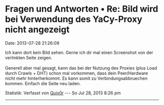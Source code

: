 Fragen und Antworten • Re: Bild wird bei Verwendung des YaCy-Proxy nicht angezeigt
==================================================================================

Date: 2013-07-28 21:26:09

Ich kann dort kein Bild sehen. Gerne ich dir mal einen Screenshot von
der verlinkten Seite zeigen.\
\
Generell aber mal gesagt, kann das bei der Nutzung des Proxies (plus
Load durch Crawls + DHT) schon mal vorkommen, dass dein Peer/Hardware
nicht mehr hinterherkommt. Es kann somit zu Verbindungsabbruechen
kommen. Einfach die Seite neu laden.

Statistik: Verfasst von
[Quix0r](http://forum.yacy-websuche.de/memberlist.php?mode=viewprofile&u=115)
--- So Jul 28, 2013 8:26 pm

------------------------------------------------------------------------
